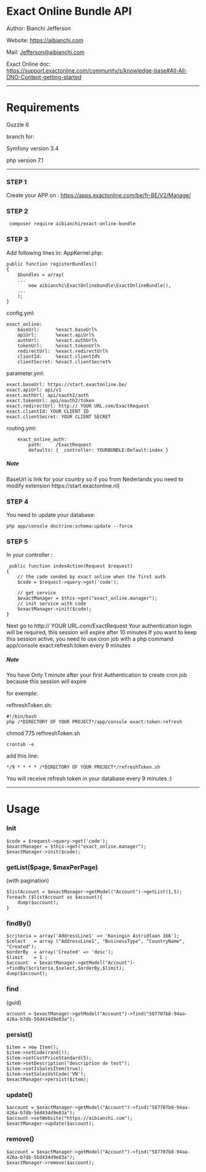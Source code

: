 <h1>Exact Online Bundle API</h1>

Author:   Bianchi Jefferson

Website: 	https://aibianchi.com

Mail: 		Jefferson@aibianchi.com

Exact Online doc: https://support.exactonline.com/community/s/knowledge-base#All-All-DNO-Content-getting-started

<hr/>
<h1>Requirements</h1>
Guzzle 6

branch for:

Symfony version 3.4

php version 7.1

<hr/>

<h3>STEP 1</h3>

Create your APP on : https://apps.exactonline.com/be/fr-BE/V2/Manage/

<h3>STEP 2</h3>

	 composer require aibianchi/exact-online-bundle
	
<h3>STEP 3</h3>

Add following lines in:
AppKernel.php:

	public function registerBundles()
	{
		$bundles = array(
		...
			new aibianchi\ExactOnlinebundle\ExactOnlineBundle(),
		...
		);
	}
	 
config.yml:

	exact_online:
		baseUrl:      %exact.baseUrl%
		apiUrl:       %exact.apiUrl%
		authUrl:      %exact.authUrl%
		tokenUrl:     %exact.tokenUrl%
		redirectUrl:  %exact.redirectUrl%
		clientId:     %exact.clientId%
		clientSecret: %exact.clientSecret%
    
parameter.yml:
    
    exact.baseUrl: https://start.exactonline.be/
    exact.apiUrl: api/v1
    exact.authUrl: api/oauth2/auth
    exact.tokenUrl: api/oauth2/token
    exact.redirectUrl: http:// YOUR URL.com/ExactRequest
    exact.clientId: YOUR CLIENT ID
    exact.clientSecret: YOUR CLIENT SECRET

routing.yml:

		exact_online_auth:
			path:     /ExactRequest
			defaults: { _controller: YOURBUNDLE:Default:index }
 
<h5>Note</h5> BaseUrl is link for your country so if you from Nederlands you need to modify extension https://start.exactonline.nl)

<h3>STEP 4</h3>
You need to update your database:

	php app/console doctrine:schema:update --force

<h3>STEP 5</h3>

In your controller :

     public function indexAction(Request $request)
    {
        // the code sended by exact online when the first auth
        $code = $request->query->get('code');
        
        // get service
        $exactManager = $this->get("exact_online.manager");
        // init service with code
        $exactManager->init($code);
    }

Next go to http:// YOUR URL.com/ExactRequest
Your authentication login will be required, this session will expire after 10 minutes
If you want to keep this session active, you need to use cron job with a php command app/console exact:refresh:token every 9 minutes 
<h5>Note</h5> 
You have Only 1 minute after your first Authentication to create cron job because this session will expire



for exemple:


refhreshToken.sh:

	#!/bin/bash
	php /*DIRECTORY OF YOUR PROJECT*/app/console exact:token:refresh
	
chmod 775 refhreshToken.sh

	crontab -e

add this line:

	*/9 * * * * /*DIRECTORY OF YOUR PROJECT*/refreshToken.sh

You will receive refresh token in your database every 9 minutes :)

<hr/>
<h1>Usage</h1>

<h3>Init</h3>

	$code = $request->query->get('code');
	$exactManager = $this->get("exact_online.manager");
	$exactManager->init($code);
	
<h3>getList($page, $maxPerPage)</h3> (with pagination)

	$listAccount = $exactManager->getModel("Account")->getList(1,5);
	foreach ($listAccount as $account){
		dump($account);
	}
				
<h3>findBy()</h3>

	$criteria = array('AddressLine1' => 'Koningin Astridlaan 166');
	$celect   = array ("AddressLine1", "BusinessType", "CountryName", "Created");
	$orderBy  = array('Created' => 'desc');
	$limit    = 1 ;
	$account  = $exactManager->getModel("Account")->findBy($criteria,$select,$orderBy,$limit);
	dump($account);
	
<h3>find</h3>	(guid)

	account = $exactManager->getModel("Account")->find("587707b8-94aa-426a-b7db-56d434d9e83a");
	
<h3>persist()</h3>
	
	$item = new Item();
	$item->setCode(rand());
	$item->setCostPriceStandard(5);
	$item->setDescription("description de test");
	$item->setIsSalesItem(true);
	$item->setSalesVatCode('VN');
	$exactManager->persist($item);
	
<h3>update()</h3>

	$account = $exactManager->getModel("Account")->find("587707b8-94aa-426a-b7db-56d434d9e83a");
	$account->setWebsite("https://aibianchi.com");
	$exactManager->update($account);
	
<h3>remove()</h3>

	$account = $exactManager->getModel("Account")->find("587707b8-94aa-426a-b7db-56d434d9e83a");
	$exactManager->remove($account);
 

